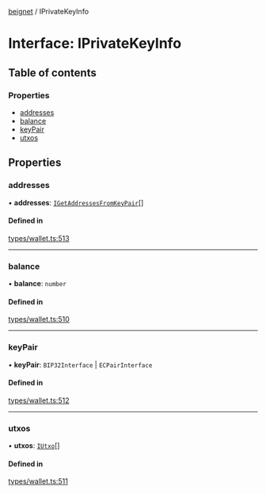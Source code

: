 [beignet](../README.md) / IPrivateKeyInfo

# Interface: IPrivateKeyInfo

## Table of contents

### Properties

- [addresses](IPrivateKeyInfo.md#addresses)
- [balance](IPrivateKeyInfo.md#balance)
- [keyPair](IPrivateKeyInfo.md#keypair)
- [utxos](IPrivateKeyInfo.md#utxos)

## Properties

### addresses

• **addresses**: [`IGetAddressesFromKeyPair`](IGetAddressesFromKeyPair.md)[]

#### Defined in

[types/wallet.ts:513](https://github.com/synonymdev/beignet/blob/3144d66/src/types/wallet.ts#L513)

___

### balance

• **balance**: `number`

#### Defined in

[types/wallet.ts:510](https://github.com/synonymdev/beignet/blob/3144d66/src/types/wallet.ts#L510)

___

### keyPair

• **keyPair**: `BIP32Interface` \| `ECPairInterface`

#### Defined in

[types/wallet.ts:512](https://github.com/synonymdev/beignet/blob/3144d66/src/types/wallet.ts#L512)

___

### utxos

• **utxos**: [`IUtxo`](IUtxo.md)[]

#### Defined in

[types/wallet.ts:511](https://github.com/synonymdev/beignet/blob/3144d66/src/types/wallet.ts#L511)
